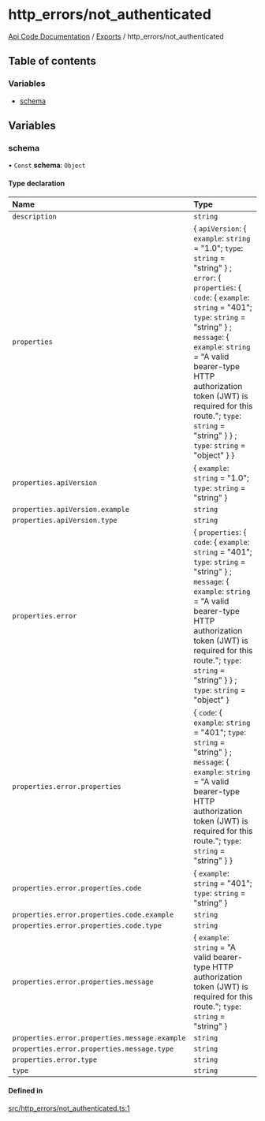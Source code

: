 # http\_errors/not\_authenticated
 
[Api Code Documentation](../README.md) / [Exports](../modules.md) / http\_errors/not\_authenticated

## Table of contents

### Variables

- [schema](http_errors_not_authenticated.md#schema)

## Variables

### schema

• `Const` **schema**: `Object`

#### Type declaration

| Name | Type |
| :------ | :------ |
| `description` | `string` |
| `properties` | \{ `apiVersion`: \{ `example`: `string` = "1.0"; `type`: `string` = "string" } ; `error`: \{ `properties`: \{ `code`: \{ `example`: `string` = "401"; `type`: `string` = "string" } ; `message`: \{ `example`: `string` = "A valid bearer-type HTTP authorization token (JWT) is required for this route."; `type`: `string` = "string" }  } ; `type`: `string` = "object" }  } |
| `properties.apiVersion` | \{ `example`: `string` = "1.0"; `type`: `string` = "string" } |
| `properties.apiVersion.example` | `string` |
| `properties.apiVersion.type` | `string` |
| `properties.error` | \{ `properties`: \{ `code`: \{ `example`: `string` = "401"; `type`: `string` = "string" } ; `message`: \{ `example`: `string` = "A valid bearer-type HTTP authorization token (JWT) is required for this route."; `type`: `string` = "string" }  } ; `type`: `string` = "object" } |
| `properties.error.properties` | \{ `code`: \{ `example`: `string` = "401"; `type`: `string` = "string" } ; `message`: \{ `example`: `string` = "A valid bearer-type HTTP authorization token (JWT) is required for this route."; `type`: `string` = "string" }  } |
| `properties.error.properties.code` | \{ `example`: `string` = "401"; `type`: `string` = "string" } |
| `properties.error.properties.code.example` | `string` |
| `properties.error.properties.code.type` | `string` |
| `properties.error.properties.message` | \{ `example`: `string` = "A valid bearer-type HTTP authorization token (JWT) is required for this route."; `type`: `string` = "string" } |
| `properties.error.properties.message.example` | `string` |
| `properties.error.properties.message.type` | `string` |
| `properties.error.type` | `string` |
| `type` | `string` |

#### Defined in

[src/http_errors/not_authenticated.ts:1](https://github.com/openkfw/TruBudget/blob/e3c318d/api/src/http_errors/not_authenticated.ts#L1)
